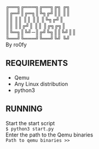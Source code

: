 ╔══╗╔═══╗╔══╗╔╗  ╔╗<br>
║╔═╝║╔═╗║╚╗╔╝║║  ║║<br>
║║  ║║ ║║ ║║ ║╚╗╔╝║<br>
║║  ║║╔╝║ ║║ ║╔╗╔╗║<br>
║╚═╗║╚╝─║╔╝╚╗║║╚╝║║<br>
╚══╝╚═══╝╚══╝╚╝  ╚╝<br>
By ro0fy<br>

## REQUIREMENTS<br>
* Qemu<br>
* Any Linux distribution<br>
* python3<br>

## RUNNING<br>
Start the start script<br>
`$ python3 start.py`<br>
Enter the path to the Qemu binaries<br>
`Path to qemu binaries >>`

